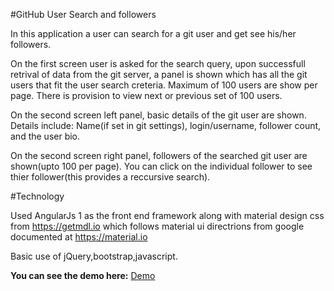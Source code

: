 #GitHub User Search and followers

In this application a user can search for a git user and get see his/her followers.

On the first screen user is asked for the search query, upon successfull retrival of data from the git server, a panel is shown which has all the git users that fit the user search creteria. Maximum of 100 users are show per page. There is provision to view next or previous set of 100 users.

On the second screen left panel, basic details of the git user are shown. Details include: Name(if set in git settings), login/username, follower count, and the user bio.

On the second screen right panel, followers of the searched git user are shown(upto 100 per page). You can click on the individual follower to see thier follower(this provides a reccursive search).

#Technology

Used AngularJs 1 as the front end framework along with material design css from https://getmdl.io which follows material ui directrions from google documented at https://material.io

Basic use of jQuery,bootstrap,javascript.

**You can see the demo here:**  [Demo](http://gitsearch-env-1.7upg4i2kjb.us-east-2.elasticbeanstalk.com/)

